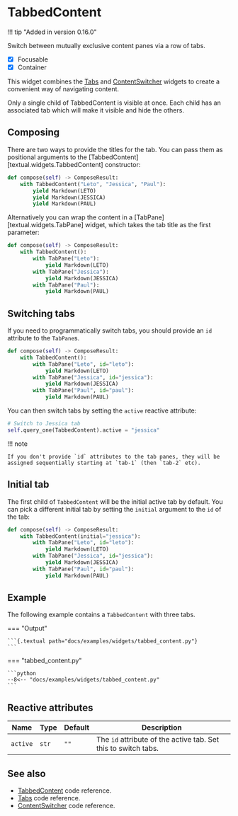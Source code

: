 # TabbedContent

!!! tip "Added in version 0.16.0"

Switch between mutually exclusive content panes via a row of tabs.

- [x] Focusable
- [x] Container

This widget combines the [Tabs](../widgets/tabs.md) and [ContentSwitcher](../widgets/content_switcher.md) widgets to create a convenient way of navigating content.

Only a single child of TabbedContent is visible at once.
Each child has an associated tab which will make it visible and hide the others.

## Composing

There are two ways to provide the titles for the tab.
You can pass them as positional arguments to the [TabbedContent][textual.widgets.TabbedContent] constructor:

```python
def compose(self) -> ComposeResult:
    with TabbedContent("Leto", "Jessica", "Paul"):
        yield Markdown(LETO)
        yield Markdown(JESSICA)
        yield Markdown(PAUL)
```

Alternatively you can wrap the content in a [TabPane][textual.widgets.TabPane] widget, which takes the tab title as the first parameter:

```python
def compose(self) -> ComposeResult:
    with TabbedContent():
        with TabPane("Leto"):
            yield Markdown(LETO)
        with TabPane("Jessica"):
            yield Markdown(JESSICA)
        with TabPane("Paul"):
            yield Markdown(PAUL)
```

## Switching tabs

If you need to programmatically switch tabs, you should provide an `id` attribute to the `TabPane`s.

```python
def compose(self) -> ComposeResult:
    with TabbedContent():
        with TabPane("Leto", id="leto"):
            yield Markdown(LETO)
        with TabPane("Jessica", id="jessica"):
            yield Markdown(JESSICA)
        with TabPane("Paul", id="paul"):
            yield Markdown(PAUL)
```

You can then switch tabs by setting the `active` reactive attribute:

```python
# Switch to Jessica tab
self.query_one(TabbedContent).active = "jessica"
```

!!! note

    If you don't provide `id` attributes to the tab panes, they will be assigned sequentially starting at `tab-1` (then `tab-2` etc).

## Initial tab

The first child of `TabbedContent` will be the initial active tab by default. You can pick a different initial tab by setting the `initial` argument to the `id` of the tab:

```python
def compose(self) -> ComposeResult:
    with TabbedContent(initial="jessica"):
        with TabPane("Leto", id="leto"):
            yield Markdown(LETO)
        with TabPane("Jessica", id="jessica"):
            yield Markdown(JESSICA)
        with TabPane("Paul", id="paul"):
            yield Markdown(PAUL)
```

## Example

The following example contains a `TabbedContent` with three tabs.

=== "Output"

    ```{.textual path="docs/examples/widgets/tabbed_content.py"}
    ```

=== "tabbed_content.py"

    ```python
    --8<-- "docs/examples/widgets/tabbed_content.py"
    ```

## Reactive attributes

| Name     | Type  | Default | Description                                                    |
| -------- | ----- | ------- | -------------------------------------------------------------- |
| `active` | `str` | `""`    | The `id` attribute of the active tab. Set this to switch tabs. |


## See also

- [TabbedContent](../api/tabbed_content.md) code reference.
- [Tabs](../api/tabs.md) code reference.
- [ContentSwitcher](../api/content_switcher.md) code reference.
